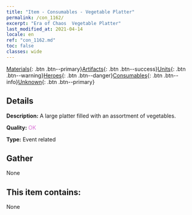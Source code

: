 ```yaml
---
title: "Item - Consumables - Vegetable Platter"
permalink: /con_1162/
excerpt: "Era of Chaos  Vegetable Platter"
last_modified_at: 2021-04-14
locale: en
ref: "con_1162.md"
toc: false
classes: wide
---
```

 [Materials](/Items/){: .btn .btn--primary}[Artifacts](/Items/Artifacts/){: .btn .btn--success}[Units](/Items/Units/){: .btn .btn--warning}[Heroes](/Items/Heroes/){: .btn .btn--danger}[Consumables](/Items/Consumables/){: .btn .btn--info}[Unknown](/Items/Unknown/){: .btn .btn--primary}

## Details
 **Description:** A large platter filled with an assortment of vegetables.

 **Quality:** <span style="color: #DA70D6">OK</span>

 **Type:** Event related

## Gather

  None

## This item contains:

  None

